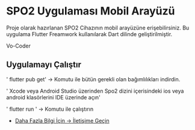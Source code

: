 # SPO2 Uygulaması Mobil Arayüzü

 Proje olarak hazırlanan SPO2 Cihazının mobil arayüzüne erişebilirsiniz. Bu uygulama Flutter Freamwork kullanılarak Dart dilinde geliştirilmiştir.

Vo-Coder 

## Uygulamayı Çalıştır

' flutter pub get' -> Komutu ile bütün gerekli olan bağımlılıkları indirdin.

' Xcode veya Android Studio üzerinden Spo2 dizini içerisindeki ios veya android klasörlerini IDE üzerinde açın'

' flutter run ' -> Komutu ile çalıştırın

- [Daha Fazla Bilgi İçin ->  İletişime Geçin ](https://www.linkedin.com/in/enes-can-i/)
